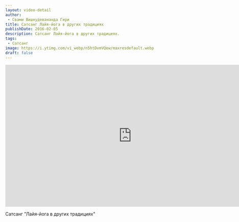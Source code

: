 ```yaml
---
layout: video-detail
author:
 - Свами Вишнудевананда Гири
title: Сатсанг Лайя-йога в других традициях
publishDate: 2016-02-05
description: Сатсанг Лайя-йога в других традициях. 
tags: 
 - Сатсанг
image: https://i.ytimg.com/vi_webp/n5htDvmVQew/maxresdefault.webp
draft: false
---
```


<iframe width="790" height="444" src="https://www.youtube.com/embed/n5htDvmVQew" frameborder="0" allowfullscreen=""></iframe> 

  Сатсанг "Лайя-йога в других традициях"

  

 